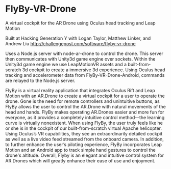 # FlyBy-VR-Drone
A virtual cockpit for the AR Drone using Oculus head tracking and Leap Motion

Built at Hacking Generation Y with Logan Taylor, Matthew Linker, and Andrew Liu
http://challengepost.com/software/flyby-vr-drone

Uses a Node.js server with node-ar-drone to control the drone. This server then communicates with Unity3d game engine over sockets. Within the Unity3d game engine we use LeapMotionVR assets and a built-from-scratch 3d cockpit to create a immersive 3d experience. Using Oculus head tracking and accelerometer data from FlyBy-VR-Drone-Android, commands are relayed to the Node.js server.

FlyBy is a virtual reality application that integrates Oculus Rift and Leap Motion with an AR.Drone to create a virtual cockpit for a user to operate the drone. Gone is the need for remote controllers and unintuitive buttons, as FlyBy allows the user to control the AR.Drone with natural movements of the head and hands. FlyBy makes operating AR.Drones easier and more fun for everyone, as it provides a completely intuitive control method—the learning curve is virtually nonexistent. When using FlyBy, the user truly feels like he or she is in the cockpit of our built-from-scratch virtual Apache helicopter. Using Oculus’s VR capabilities, they see an extraordinarily detailed cockpit as well as a live video feed streamed from the onboard camera. In addition, to further enhance the user’s piloting experience, FlyBy incorporates Leap Motion and an Android app to track simple hand gestures to control the drone's altitude. Overall, Flyby is an elegant and intuitive control system for AR.Drones which will greatly enhance their ease of use and enjoyment.

